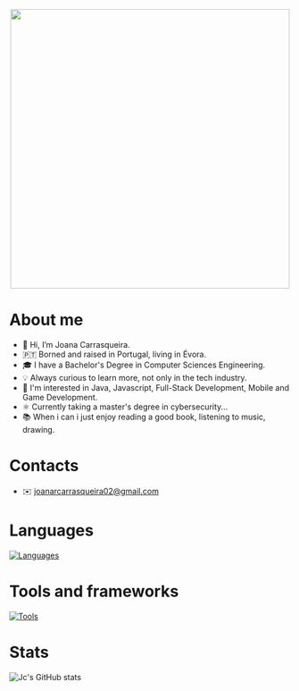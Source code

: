 <div id="header" align="center">
  <img src="https://media.giphy.com/media/Qo2dupDib32rkTY4hX/giphy.gif" width="500"/>
</div>

# About me
- 👋 Hi, I’m Joana Carrasqueira.
- 🇵🇹 Borned and raised in Portugal, living in Évora.
- 🎓 I have a Bachelor's Degree in Computer Sciences Engineering.
- 💡 Always curious to learn more, not only in the tech industry.
- 👀 I'm interested in Java, Javascript, Full-Stack Development, Mobile and Game Development.
- ⚛️ Currently taking a master's degree in cybersecurity...
- 📚 When i can i just enjoy reading a good book, listening to music, drawing.

# Contacts
- ✉️ joanarcarrasqueira02@gmail.com

# Languages

[![Languages](https://skillicons.dev/icons?i=c,cs,py,java,kotlin,js,postgres,markdown&theme=dark)](https://skillicons.dev)

# Tools and frameworks
[![Tools](https://skillicons.dev/icons?i=linux,postman,git,maven,gradle,django,spring,androidstudio,fastapi,docker,bootstrap&theme=dark)](https://skillicons.dev)

# Stats
![Jc's GitHub stats](https://github-readme-stats-sigma-five.vercel.app/api?username=jcarrasqueira&count_private=true&show_icons=true&theme=tokyonight)

